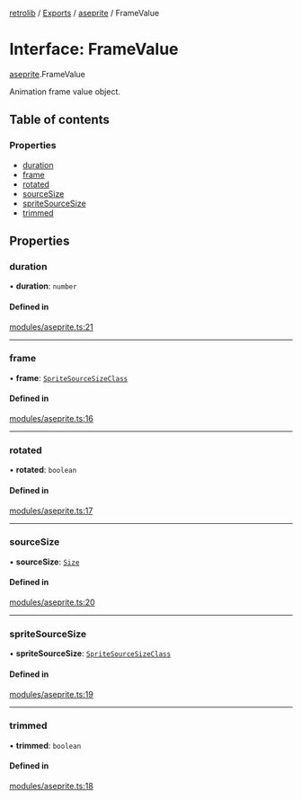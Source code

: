 [retrolib](../README.md) / [Exports](../modules.md) / [aseprite](../modules/aseprite.md) / FrameValue

# Interface: FrameValue

[aseprite](../modules/aseprite.md).FrameValue

Animation frame value object.

## Table of contents

### Properties

- [duration](aseprite.FrameValue.md#duration)
- [frame](aseprite.FrameValue.md#frame)
- [rotated](aseprite.FrameValue.md#rotated)
- [sourceSize](aseprite.FrameValue.md#sourcesize)
- [spriteSourceSize](aseprite.FrameValue.md#spritesourcesize)
- [trimmed](aseprite.FrameValue.md#trimmed)

## Properties

### duration

• **duration**: `number`

#### Defined in

[modules/aseprite.ts:21](https://github.com/philbgarner/retrolib/blob/5caf158/src/modules/aseprite.ts#L21)

___

### frame

• **frame**: [`SpriteSourceSizeClass`](aseprite.SpriteSourceSizeClass.md)

#### Defined in

[modules/aseprite.ts:16](https://github.com/philbgarner/retrolib/blob/5caf158/src/modules/aseprite.ts#L16)

___

### rotated

• **rotated**: `boolean`

#### Defined in

[modules/aseprite.ts:17](https://github.com/philbgarner/retrolib/blob/5caf158/src/modules/aseprite.ts#L17)

___

### sourceSize

• **sourceSize**: [`Size`](aseprite.Size.md)

#### Defined in

[modules/aseprite.ts:20](https://github.com/philbgarner/retrolib/blob/5caf158/src/modules/aseprite.ts#L20)

___

### spriteSourceSize

• **spriteSourceSize**: [`SpriteSourceSizeClass`](aseprite.SpriteSourceSizeClass.md)

#### Defined in

[modules/aseprite.ts:19](https://github.com/philbgarner/retrolib/blob/5caf158/src/modules/aseprite.ts#L19)

___

### trimmed

• **trimmed**: `boolean`

#### Defined in

[modules/aseprite.ts:18](https://github.com/philbgarner/retrolib/blob/5caf158/src/modules/aseprite.ts#L18)
